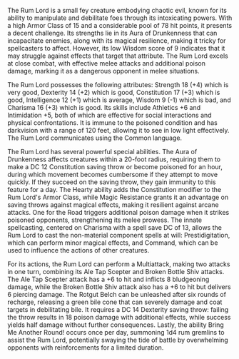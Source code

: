 The Rum Lord is a small fey creature embodying chaotic evil, known for its ability to manipulate and debilitate foes through its intoxicating powers. With a high Armor Class of 15 and a considerable pool of 78 hit points, it presents a decent challenge. Its strengths lie in its Aura of Drunkenness that can incapacitate enemies, along with its magical resilience, making it tricky for spellcasters to affect. However, its low Wisdom score of 9 indicates that it may struggle against effects that target that attribute. The Rum Lord excels at close combat, with effective melee attacks and additional poison damage, marking it as a dangerous opponent in melee situations.

The Rum Lord possesses the following attributes: Strength 18 (+4) which is very good, Dexterity 14 (+2) which is good, Constitution 17 (+3) which is good, Intelligence 12 (+1) which is average, Wisdom 9 (-1) which is bad, and Charisma 16 (+3) which is good. Its skills include Athletics +6 and Intimidation +5, both of which are effective for social interactions and physical confrontations. It is immune to the poisoned condition and has darkvision with a range of 120 feet, allowing it to see in low light effectively. The Rum Lord communicates using the Common language.

The Rum Lord has several powerful special abilities. The Aura of Drunkenness affects creatures within a 20-foot radius, requiring them to make a DC 12 Constitution saving throw or become poisoned for an hour, during which movement becomes cumbersome if they attempt to move quickly. If they succeed on the saving throw, they gain immunity to this feature for a day. The Hearty ability adds the Constitution modifier to the Rum Lord's Armor Class, while Magic Resistance grants it an advantage on saving throws against magical effects, making it resilient against arcane attacks. One for the Road triggers additional poison damage when it strikes poisoned opponents, strengthening its melee prowess. The innate spellcasting, centered on Charisma with a spell save DC of 13, allows the Rum Lord to cast the non-material component spells at will: Prestidigitation, which can perform minor magical effects, and Command, which can be used to influence the actions of other creatures.

For its actions, the Rum Lord can perform a Multiattack, making two attacks in one turn, combining its Ale Tap Scepter and Broken Bottle Shiv attacks. The Ale Tap Scepter attack has a +6 to hit and inflicts 8 bludgeoning damage, while the Broken Bottle Shiv attack also has a +6 to hit but delivers 6 piercing damage. The Rotgut Belch can be unleashed after six rounds of recharge, releasing a green bile cone that can severely damage and coat targets in debilitating bile. It requires a DC 14 Dexterity saving throw: failing the throw results in 18 poison damage with additional effects, while success yields half damage without further consequences. Lastly, the ability Bring Me Another Round! occurs once per day, summoning 1d4 rum gremlins to assist the Rum Lord, potentially swaying the tide of battle by overwhelming opponents with reinforcements for a limited duration.